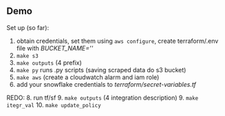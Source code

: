 ## Demo

Set up (so far):

1. obtain credentials, set them using `aws configure`, create terraform/.env file with *BUCKET_NAME=''*
2. `make s3`
3. `make outputs` (4 prefix)
4. `make py` runs .py scripts (saving scraped data do s3 bucket)
5. `make aws` (create a cloudwatch alarm and iam role)
7. add your snowflake credentials to *terraform/secret-variables.tf*

REDO:
8. run tf/sf
9. `make outputs` (4 integration description)
9. `make itegr_val`
10. `make update_policy`